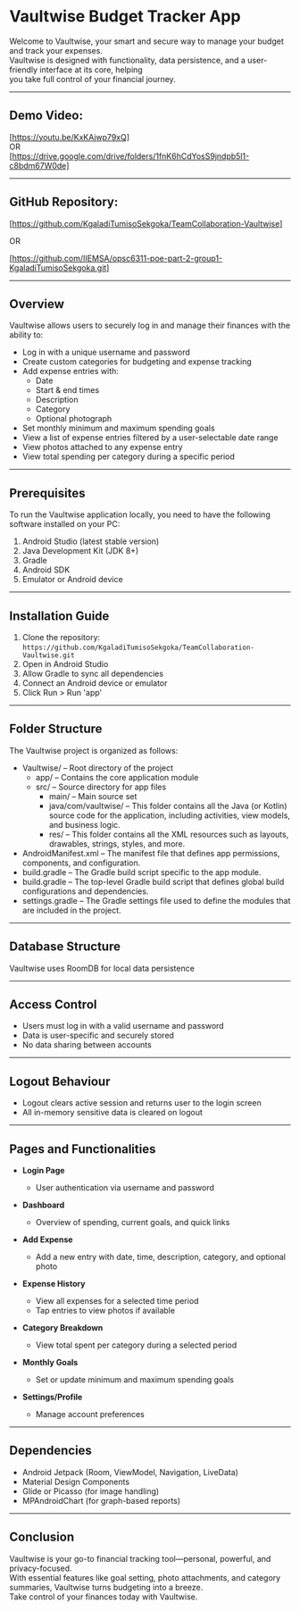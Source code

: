 # Vaultwise Budget Tracker App

Welcome to Vaultwise, your smart and secure way to manage your budget and track your expenses.  
Vaultwise is designed with functionality, data persistence, and a user-friendly interface at its core, helping  
you take full control of your financial journey.

---

## Demo Video:

[https://youtu.be/KxKAjwp79xQ]  
OR  
[https://drive.google.com/drive/folders/1fnK6hCdYosS9jndpb5l1-c8bdm67W0de]

---

## GitHub Repository:

[https://github.com/KgaladiTumisoSekgoka/TeamCollaboration-Vaultwise]

OR

[https://github.com/IIEMSA/opsc6311-poe-part-2-group1-KgaladiTumisoSekgoka.git]

---

## Overview

Vaultwise allows users to securely log in and manage their finances with the ability to:

- Log in with a unique username and password  
- Create custom categories for budgeting and expense tracking  
- Add expense entries with:  
  - Date  
  - Start & end times  
  - Description  
  - Category  
  - Optional photograph  
- Set monthly minimum and maximum spending goals  
- View a list of expense entries filtered by a user-selectable date range  
- View photos attached to any expense entry  
- View total spending per category during a specific period  

---

## Prerequisites

To run the Vaultwise application locally, you need to have the following software installed on your PC:

1. Android Studio (latest stable version)  
2. Java Development Kit (JDK 8+)  
3. Gradle  
4. Android SDK  
5. Emulator or Android device  

---

## Installation Guide

1. Clone the repository:  
   `https://github.com/KgaladiTumisoSekgoka/TeamCollaboration-Vaultwise.git`
2. Open in Android Studio  
3. Allow Gradle to sync all dependencies  
4. Connect an Android device or emulator  
5. Click Run > Run 'app'  

---

## Folder Structure

The Vaultwise project is organized as follows:
- Vaultwise/ – Root directory of the project
  - app/ – Contains the core application module
  - src/ – Source directory for app files
    - main/ – Main source set
    - java/com/vaultwise/ – This folder contains all the Java (or Kotlin) source code for the application, including activities, view models, and business logic.
    - res/ – This folder contains all the XML resources such as layouts, drawables, strings, styles, and more.
- AndroidManifest.xml – The manifest file that defines app
permissions, components, and configuration.
- build.gradle – The Gradle build script specific to the app module.
- build.gradle – The top-level Gradle build script that defines global build configurations
and dependencies.
- settings.gradle – The Gradle settings file used to define the modules that are included in
the project.

---

## Database Structure

Vaultwise uses RoomDB for local data persistence

---

## Access Control

- Users must log in with a valid username and password  
- Data is user-specific and securely stored  
- No data sharing between accounts  

---

## Logout Behaviour

- Logout clears active session and returns user to the login screen  
- All in-memory sensitive data is cleared on logout  

---

## Pages and Functionalities

- **Login Page**  
  - User authentication via username and password

- **Dashboard**  
  - Overview of spending, current goals, and quick links

- **Add Expense**  
  - Add a new entry with date, time, description, category, and optional photo

- **Expense History**  
  - View all expenses for a selected time period  
  - Tap entries to view photos if available

- **Category Breakdown**  
  - View total spent per category during a selected period

- **Monthly Goals**  
  - Set or update minimum and maximum spending goals

- **Settings/Profile**  
  - Manage account preferences  

---

## Dependencies

- Android Jetpack (Room, ViewModel, Navigation, LiveData)  
- Material Design Components  
- Glide or Picasso (for image handling)  
- MPAndroidChart (for graph-based reports)  

---

## Conclusion

Vaultwise is your go-to financial tracking tool—personal, powerful, and privacy-focused.  
With essential features like goal setting, photo attachments, and category summaries, Vaultwise turns budgeting into a breeze.  
Take control of your finances today with Vaultwise.
